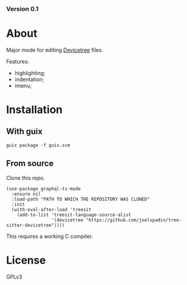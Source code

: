

### Version 0.1


# About

Major mode for editing [Devicetree](http://www.devicetree.org/) files.

Features:

-   highlighting;
-   indentation;
-   imenu;


# Installation


## With guix

    guix package -f guix.scm


## From source

Clone this repo.

    (use-package graphql-ts-mode
      :ensure nil
      :load-path "PATH TO WHICH THE REPOSITORY WAS CLONED"
      :init
      (with-eval-after-load 'treesit
        (add-to-list 'treesit-language-source-alist
                     '(devicetree "https://github.com/joelspadin/tree-sitter-devicetree"))))

This requires a working C compiler.


# License

GPLv3

